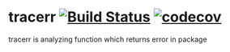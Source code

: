 # tracerr [![Build Status](https://travis-ci.org/n-inja/tracerr.svg?branch=master)](https://travis-ci.org/n-inja/tracerr) [![codecov](https://codecov.io/gh/n-inja/tracerr/branch/master/graph/badge.svg)](https://codecov.io/gh/n-inja/tracerr)
tracerr is analyzing function which returns error in package
